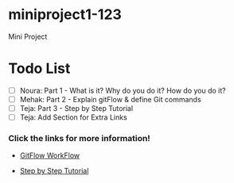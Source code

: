 
# miniproject1-123

Mini Project

# Todo List
- [ ] Noura: Part 1 - What is it? Why do you do it? How do you do it?
- [ ] Mehak: Part 2 - Explain gitFlow & define Git commands
- [ ] Teja: Part 3 - Step by Step Tutorial
- [ ] Teja: Add Section for Extra Links

### Click the links for more information!
* [GitFlow WorkFlow](part2.md)

* [Step by Step Tutorial](/part3.md)



